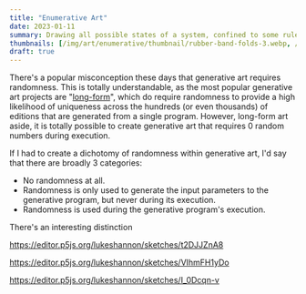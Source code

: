 ```yaml
---
title: "Enumerative Art"
date: 2023-01-11
summary: Drawing all possible states of a system, confined to some rules.
thumbnails: [/img/art/enumerative/thumbnail/rubber-band-folds-3.webp, /img/art/enumerative/thumbnail/sort-3.webp]
draft: true 
---
```


There's a popular misconception these days that generative art requires
randomness. This is totally understandable, as the most popular generative art
projects are "[long-form](https://tylerxhobbs.com/essays/2021/the-rise-of-long-form-generative-art)",
which do require randomness to provide a high likelihood of uniqueness across
the hundreds (or even thousands) of editions that are generated from a single
program. However, long-form art aside, it is totally possible to create
generative art that requires 0 random numbers during execution.

If I had to create a dichotomy of randomness within generative art, I'd say
that there are broadly 3 categories:

  * No randomness at all.
  * Randomness is only used to generate the input parameters to the generative
    program, but never during its execution.
  * Randomness is used during the generative program's execution.

There's an interesting distinction

https://editor.p5js.org/lukeshannon/sketches/t2DJJZnA8

https://editor.p5js.org/lukeshannon/sketches/VIhmFH1yDo

https://editor.p5js.org/lukeshannon/sketches/I_0Dcqn-v
